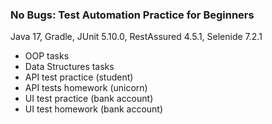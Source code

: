 ### No Bugs: Test Automation Practice for Beginners


Java 17, Gradle, JUnit 5.10.0, RestAssured 4.5.1, Selenide 7.2.1 

- OOP tasks
- Data Structures tasks
- API test practice (student)
- API tests homework (unicorn)
- UI test practice (bank account)
- UI test homework (bank account)
